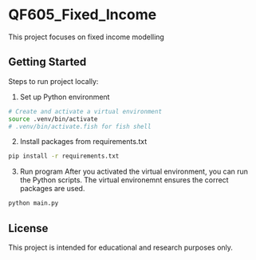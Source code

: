 # QF605_Fixed_Income
This project focuses on fixed income modelling

## Getting Started 
Steps to run project locally: 
1. Set up Python environment 

```bash
# Create and activate a virtual environment 
source .venv/bin/activate
# .venv/bin/activate.fish for fish shell
```

2. Install packages from requirements.txt
```bash
pip install -r requirements.txt
```

3. Run program
After you activated the virtual environment, you can run the Python scripts. The virtual environemnt ensures the correct packages are used.
```bash 
python main.py
```


## License

This project is intended for educational and research purposes only.
